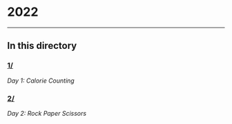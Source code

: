 # 2022

---

## In this directory

### [1/](./1/)

_Day 1: Calorie Counting_

### [2/](./2/)

_Day 2: Rock Paper Scissors_

